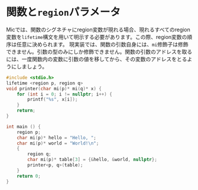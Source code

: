 # 関数と`region`パラメータ
Micでは、関数のシグネチャにregion変数が現れる場合、現れるすべてのregion変数を`lifetime`構文を用いて明示する必要があります。この際、region変数の順序は任意に決められます。
現実装では、関数の引数自身には、`mi`修飾子は修飾できません。引数の型のみにしか修飾できません。関数の引数のアドレスを取るには、一度関数内の変数に引数の値を移してから、その変数のアドレスをとるようにしましょう。
```c
#include <stdio.h>
lifetime <region p, region q>
void printer(char mi(p)* mi(q)* x) {
    for (int i = 0; i != nullptr; i++) {
        printf("%s", x[i]);
    }
    return;
}

int main () {
    region p;
    char mi(p)* hello = "Hello, "; 
    char mi(p)* world = "World!\n";
    {
        region q;
        char mi(p)* table[3] = {&hello, &world, nullptr};
        printer<p, q>(table);
    }
    return 0;
}
```